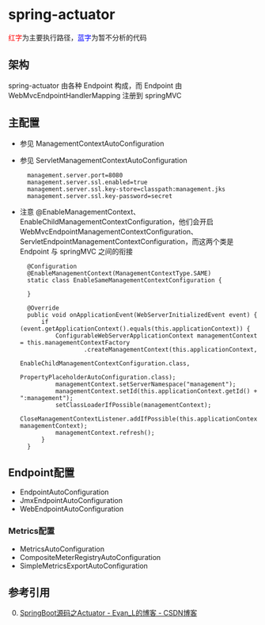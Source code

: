 # spring-actuator
<span style="color:red">红字</span>为主要执行路径，<span style="color:blue">蓝字</span>为暂不分析的代码

## 架构
spring-actuator 由各种 Endpoint 构成，而 Endpoint 由 WebMvcEndpointHandlerMapping 注册到 springMVC

## 主配置
- 参见 ManagementContextAutoConfiguration
- 参见 ServletManagementContextAutoConfiguration

        management.server.port=8080
        management.server.ssl.enabled=true
        management.server.ssl.key-store=classpath:management.jks
        management.server.ssl.key-password=secret


- 注意 @EnableManagementContext、EnableChildManagementContextConfiguration，他们会开启 WebMvcEndpointManagementContextConfiguration、ServletEndpointManagementContextConfiguration，而这两个类是Endpoint 与 springMVC 之间的衔接

        @Configuration
        @EnableManagementContext(ManagementContextType.SAME)
        static class EnableSameManagementContextConfiguration {

        }

        @Override
        public void onApplicationEvent(WebServerInitializedEvent event) {
            if (event.getApplicationContext().equals(this.applicationContext)) {
                ConfigurableWebServerApplicationContext managementContext = this.managementContextFactory
                        .createManagementContext(this.applicationContext,
                                EnableChildManagementContextConfiguration.class,
                                PropertyPlaceholderAutoConfiguration.class);
                managementContext.setServerNamespace("management");
                managementContext.setId(this.applicationContext.getId() + ":management");
                setClassLoaderIfPossible(managementContext);
                CloseManagementContextListener.addIfPossible(this.applicationContext, managementContext);
                managementContext.refresh();
            }
        }

## Endpoint配置
- EndpointAutoConfiguration
- JmxEndpointAutoConfiguration
- WebEndpointAutoConfiguration

### Metrics配置
- MetricsAutoConfiguration
- CompositeMeterRegistryAutoConfiguration
- SimpleMetricsExportAutoConfiguration

## 参考引用
0. [SpringBoot源码之Actuator - Evan_L的博客 - CSDN博客](https://blog.csdn.net/Evan_L/article/details/87191042)